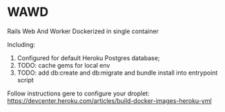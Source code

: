 # WAWD
Rails Web And Worker Dockerized in single container

Including:
1. Configured for default Heroku Postgres database;
2. TODO: cache gems for local env
3. TODO: add db:create and db:migrate and bundle install into entrypoint script

Follow instructions gere to configure your droplet:
https://devcenter.heroku.com/articles/build-docker-images-heroku-yml
